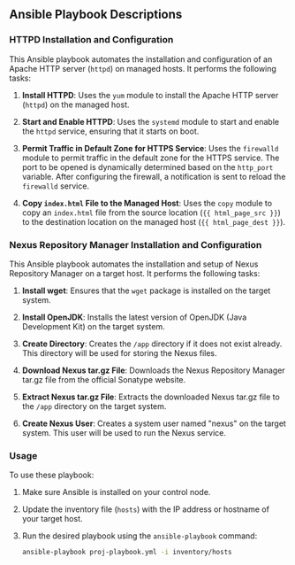 ## Ansible Playbook Descriptions

### HTTPD Installation and Configuration

This Ansible playbook automates the installation and configuration of an Apache HTTP server (`httpd`) on managed hosts. It performs the following tasks:

1. **Install HTTPD**: Uses the `yum` module to install the Apache HTTP server (`httpd`) on the managed host.

2. **Start and Enable HTTPD**: Uses the `systemd` module to start and enable the `httpd` service, ensuring that it starts on boot.

3. **Permit Traffic in Default Zone for HTTPS Service**: Uses the `firewalld` module to permit traffic in the default zone for the HTTPS service. The port to be opened is dynamically determined based on the `http_port` variable. After configuring the firewall, a notification is sent to reload the `firewalld` service.

4. **Copy `index.html` File to the Managed Host**: Uses the `copy` module to copy an `index.html` file from the source location (`{{ html_page_src }}`) to the destination location on the managed host (`{{ html_page_dest }}`).

### Nexus Repository Manager Installation and Configuration

This Ansible playbook automates the installation and setup of Nexus Repository Manager on a target host. It performs the following tasks:

1. **Install wget**: Ensures that the `wget` package is installed on the target system.

2. **Install OpenJDK**: Installs the latest version of OpenJDK (Java Development Kit) on the target system.

3. **Create Directory**: Creates the `/app` directory if it does not exist already. This directory will be used for storing the Nexus files.

4. **Download Nexus tar.gz File**: Downloads the Nexus Repository Manager tar.gz file from the official Sonatype website.

5. **Extract Nexus tar.gz File**: Extracts the downloaded Nexus tar.gz file to the `/app` directory on the target system.

6. **Create Nexus User**: Creates a system user named "nexus" on the target system. This user will be used to run the Nexus service.

### Usage

To use these playbook:
1. Make sure Ansible is installed on your control node.
2. Update the inventory file (`hosts`) with the IP address or hostname of your target host.
3. Run the desired playbook using the `ansible-playbook` command:

   ```bash
   ansible-playbook proj-playbook.yml -i inventory/hosts
